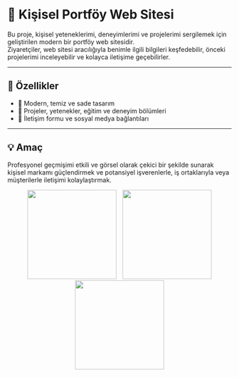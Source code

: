 # 💼 Kişisel Portföy Web Sitesi

Bu proje, kişisel yeteneklerimi, deneyimlerimi ve projelerimi sergilemek için geliştirilen modern bir portföy web sitesidir.  
Ziyaretçiler, web sitesi aracılığıyla benimle ilgili bilgileri keşfedebilir, önceki projelerimi inceleyebilir ve kolayca iletişime geçebilirler.

---

## 🚀 Özellikler

- 🎨 Modern, temiz ve sade tasarım  
- 📂 Projeler, yetenekler, eğitim ve deneyim bölümleri  
- 📧 İletişim formu ve sosyal medya bağlantıları  

---

## 💡 Amaç

Profesyonel geçmişimi etkili ve görsel olarak çekici bir şekilde sunarak kişisel markamı güçlendirmek ve potansiyel işverenlerle, iş ortaklarıyla veya müşterilerle iletişimi kolaylaştırmak.



<div align="center">
  <img src=" ![Ekran görüntüsü 2025-06-02 111451](https://github.com/user-attachments/assets/ea602977-0625-4987-a0fe-683b82cab800)
  " width="200" style="margin-right:10px;" />
  <img src="   ![Ekran görüntüsü 2025-06-02 111514](https://github.com/user-attachments/assets/ae69700a-8d55-4466-867d-3304190cb975)
  " width="200" />
    <img src="  ![Ekran görüntüsü 2025-06-02 111528](https://github.com/user-attachments/assets/aa94b231-36ef-4086-af92-55eb75b16997)
 " width="200" />
</div>



